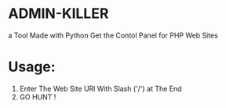 # ADMIN-KILLER
a Tool Made with Python Get the Contol Panel for PHP Web Sites
# Usage:
1) Enter The Web Site URl With Slash ('/') at The End 
2) GO HUNT !
